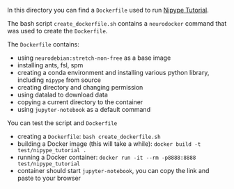 In this directory you can find a `Dockerfile` used to run [Nipype Tutorial](https://github.com/miykael/nipype_tutorial).

The bash script `create_dockerfile.sh` contains a `neurodocker` command that was used to create the `Dockerfile`.

The `Dockerfile` contains:

 - using `neurodebian:stretch-non-free` as a base image
 - installing ants, fsl, spm
 - creating a conda environment and installing various python library, including `nipype` from source
 - creating directory and changing permission
 - using datalad to download data
 - copying a current directory to the container
 - using `jupyter-notebook` as a default command


You can test the script and `Dockerfile`

 - creating a `Dockerfile`: `bash create_dockerfile.sh`
 - building a Docker image (this will take a while): `docker build -t test/nipype_tutorial .`
 - running a Docker container: `docker run -it --rm -p8888:8888 test/nipype_tutorial`
 - container should start `jupyter-notebook`, you can copy the link and paste to your browser
